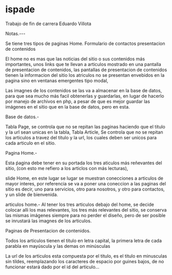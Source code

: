 ispade
======

Trabajo de fin de carrera Eduardo Villota

Notas.---

Se tiene tres tipos de paginas 
Home.
Formulario de contactos
presentacion de contenidos


El home no es mas que las noticias del sitio o sus contenidos más importantes, unos links que te llevan a articulos mostrado en una pantalla de presentacion de contenidos, las pantallas de presentacion de contenidos tienen la informacion del sitio los atriculos no se presentan envebidos en la pagina sino en ventanas emergentes tipo modal, 

Las imagnes de los contenidos se las va a almacenar en la base de datos, para que sea mucho más facil obtenerlas y guardarlas, en lugar de hacerlo por manejo de archivos en php, a pesar de que es mejor guardar las imágenes en el sitio que en la base de datos, pero en esta.

Base de datos.-

Tabla Page, se controla que no se repitan las paginas haciendo que el titulo y la url sean unicas en la tabla,
Tabla Article, Se controla que no se repitan los articulos a travez del titulo y la url, los cuales deben ser unicos
para cada articulo en el sitio.



Pagina Home.-

Esta ṕagina debe tener en su portada los tres aticulos más reñevantes del sitio, (con esto me refiero a los articlos con más lecturas), 

slide Home, en este lugar se lugar se muestran conecciones a articulos de mayor interes, por referencia se va a poner una coneccion a las paginas del sitio es decir, uno para servicios, otro para nosotros, y otro para contactos, y un slide de bienvenida.

articulos home.- Al tener los tres articulos debajo del home, se decide colocar alli los mas relevantes, los tres más relevantes del sitio, se conserva las mismas imágenes siempre para no perder el diseño, pero de ser posible se inrustará las imagnes de los articulos.

Paginas de Presentacion de contenidos.

Todos los articulos tienen el titulo en letra capital, la primera letra de cada parabla en mayúscula y las demas on minúsculas

La url de los articulos esta compuesta por el titulo,  es el titulo en minusculas sin tildes, reemplazando los caracteres de espacio por guines bajos, de no funcionar estará dado por el id del articulo...




